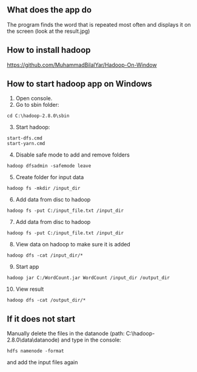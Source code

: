 What does the app do
---
The program finds the word that is repeated most often and displays it on the screen (look at the result.jpg)

How to install hadoop
---
https://github.com/MuhammadBilalYar/Hadoop-On-Window

How to start hadoop app on Windows
---
1. Open console. 
2. Go to sbin folder: 
```
cd C:\hadoop-2.8.0\sbin
```
3. Start hadoop: 
```
start-dfs.cmd
start-yarn.cmd
```
4. Disable safe mode to add and remove folders
```
hadoop dfsadmin -safemode leave
```
5. Create folder for input data
```
hadoop fs -mkdir /input_dir
```
6. Add data from disc to hadoop
```
hadoop fs -put C:/input_file.txt /input_dir
```
7. Add data from disc to hadoop
```
hadoop fs -put C:/input_file.txt /input_dir
```
8. View data on hadoop to make sure it is added
```
hadoop dfs -cat /input_dir/*
```
9. Start app
```
hadoop jar C:/WordCount.jar WordCount /input_dir /output_dir
```
10. View result
```        
hadoop dfs -cat /output_dir/*
```
If it does not start
---
Manually delete the files in the datanode (path: C:\hadoop-2.8.0\data\datanode) and type in the console: 
```   
hdfs namenode -format
```
  and add the input files again
